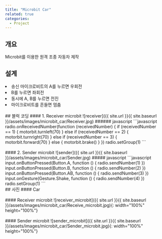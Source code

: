 ```yaml
---
title: "Microbit Car"
related: true
categories:
  - Project
---
```


## 개요
Microbit를 이용한 원격 조종 자동차 제작

## 설계
<li>송신 마이크로비트의 A를 누르면 우회전</li>
<li>B를 누르면 좌회전</li>
<li>동시에 A, B를 누르면 전진</li>
<li>마이크로비트를 흔들면 멈춤</li>
<br>
## 블럭 코딩
#### 1. Receiver microbit
![receiver]({{ site.url }}{{ site.baseurl }}/assets/images/microbit_car/Receiver.jpg)
###### javascript
```javascript
radio.onReceivedNumber(function (receivedNumber) {
    if (receivedNumber == 1) {
        motorbit.turnleft(70)
    } else if (receivedNumber == 2) {
        motorbit.turnright(70)
    } else if (receivedNumber == 3) {
        motorbit.forward(70)
    } else {
        motorbit.brake()
    }
})
radio.setGroup(1)
```
<br><br>
#### 2. Sender microbit
![sender]({{ site.url }}{{ site.baseurl }}/assets/images/microbit_car/Sender.jpg)
##### javascript
```javascript
input.onButtonPressed(Button.A, function () {
    radio.sendNumber(1)
})
input.onButtonPressed(Button.B, function () {
    radio.sendNumber(2)
})
input.onButtonPressed(Button.AB, function () {
    radio.sendNumber(3)
})
input.onGesture(Gesture.Shake, function () {
    radio.sendNumber(4)
})
radio.setGroup(1)
```
<br>
## 사진
#### Car
<img src="{{ site.url }}{{ site.baseurl }}/assets/images/microbit_car/car.jpg" alt="">
<br><br>
#### Receiver microbit
![receiver_microbit]({{ site.url }}{{ site.baseurl }}/assets/images/microbit_car/Receive_microbit.jpg){: width="100%" height="100%"}
<br><br>
#### Sender microbit
![sender_microbit]({{ site.url }}{{ site.baseurl }}/assets/images/microbit_car/Sender_microbit.jpg){: width="100%" height="100%"}

